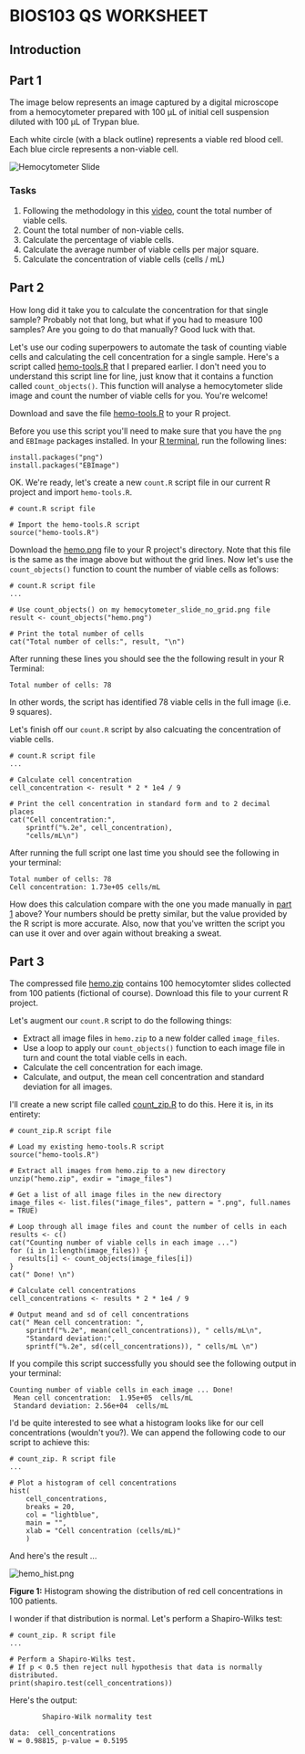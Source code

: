 # BIOS103 QS WORKSHEET

## Introduction

## Part 1

The image below represents an image captured by a digital microscope from a hemocytometer prepared with 100 &mu;L of initial cell suspension diluted with 100 &mu;L of Trypan blue.

Each white circle (with a black outline) represents a viable red blood cell. Each blue circle represents a non-viable cell.

![Hemocytometer Slide](hemo_grid.png)


### Tasks
1. Following the methodology in this [video](https://youtu.be/pP0xERLUhyc?si=VuGRVFv75Rax0fKF), count the total number of viable cells.
2. Count the total number of non-viable cells.
3. Calculate the percentage of viable cells.
4. Calculate the average number of viable cells per major square.
5. Calculate the concentration of viable cells (cells /  mL)

## Part 2

How long did it take you to calculate the concentration for that single sample? Probably not that long, but what if you had to measure 100 samples? Are you going to do that manually? Good luck with that.

Let's use our coding superpowers to automate the task of counting viable cells and calculating the cell concentration for a single sample. Here's a script called [hemo-tools.R](hemo-tools.R) that I prepared earlier. I don't need you to understand this script line for line, just know that it contains a function called `count_objects()`. This function will analyse a hemocytometer slide image and count the number of viable cells for you. You're welcome!

Download and save the file [hemo-tools.R](hemo-tools.R) to your R project.

Before you use this script you'll need to make sure that you have the `png` and `EBImage` packages installed. In your [R terminal](/glossary.md#r-terminal), run the following lines:

```
install.packages("png")
install.packages("EBImage")
```

OK. We're ready, let's create a new `count.R` script file in our current R project and import `hemo-tools.R`.

```{R}
# count.R script file

# Import the hemo-tools.R script
source("hemo-tools.R")
```

Download the [hemo.png](hemo.png) file to your R project's directory. Note that this file is the same as the image above but without the grid lines. Now let's use the `count_objects()` function to count the number of viable cells as follows:

```{R}
# count.R script file
...

# Use count_objects() on my hemocytometer_slide_no_grid.png file
result <- count_objects("hemo.png")

# Print the total number of cells
cat("Total number of cells:", result, "\n")
```

After running these lines you should see the the following result in your R Terminal:

```{R}
Total number of cells: 78 
```
In other words, the script has identified 78 viable cells in the full image (i.e. 9 squares).

Let's finish off our `count.R` script by also calcuating the concentration of viable cells. 

```
# count.R script file
...

# Calculate cell concentration
cell_concentration <- result * 2 * 1e4 / 9

# Print the cell concentration in standard form and to 2 decimal places
cat("Cell concentration:", 
    sprintf("%.2e", cell_concentration), 
    "cells/mL\n")
```

After running the full script one last time you should see the following in your terminal:
```
Total number of cells: 78 
Cell concentration: 1.73e+05 cells/mL
```
How does this calculation compare with the one you made manually in [part 1](#part-1) above? Your numbers should be pretty similar, but the value provided by the R script is more accurate. Also, now that you've written the script you can use it over and over again without breaking a sweat.


## Part 3
The compressed file [hemo.zip](hemo.zip) contains 100 hemocytomter slides collected from 100 patients (fictional of course). Download this file to your current R project.

Let's augment our `count.R` script to do the following things:
+ Extract all image files in `hemo.zip` to a new folder called `image_files`.
+ Use a loop to apply our `count_objects()` function to each image file in turn and count the total viable cells in each.
+ Calculate the cell concentration for each image.
+ Calculate, and output, the mean cell concentration and standard deviation for all images.

I'll create a new script file called [count_zip.R](count_zip) to do this. Here it is, in its entirety:

```
# count_zip.R script file

# Load my existing hemo-tools.R script
source("hemo-tools.R")

# Extract all images from hemo.zip to a new directory
unzip("hemo.zip", exdir = "image_files")

# Get a list of all image files in the new directory
image_files <- list.files("image_files", pattern = ".png", full.names = TRUE)

# Loop through all image files and count the number of cells in each
results <- c()
cat("Counting number of viable cells in each image ...")
for (i in 1:length(image_files)) {
  results[i] <- count_objects(image_files[i])
}
cat(" Done! \n")

# Calculate cell concentrations
cell_concentrations <- results * 2 * 1e4 / 9

# Output meand and sd of cell concentrations
cat(" Mean cell concentration: ", 
    sprintf("%.2e", mean(cell_concentrations)), " cells/mL\n",
    "Standard deviation:",
    sprintf("%.2e", sd(cell_concentrations)), " cells/mL \n")
```

If you compile this script successfully you should see the following output in your terminal:

```
Counting number of viable cells in each image ... Done! 
 Mean cell concentration:  1.95e+05  cells/mL
 Standard deviation: 2.56e+04  cells/mL
```

I'd be quite interested to see what a histogram looks like for our cell concentrations (wouldn't you?). We can append the following code to our script to achieve this:

```
# count_zip. R script file
...

# Plot a histogram of cell concentrations
hist(
    cell_concentrations,
    breaks = 20,
    col = "lightblue",
    main = "",
    xlab = "Cell concentration (cells/mL)"
    )
```
And here's the result ...

![hemo_hist.png](hemo_hist.png)

**Figure 1:** Histogram showing the distribution of red cell concentrations in 100 patients.

I wonder if that distribution is normal. Let's perform a Shapiro-Wilks test:

```
# count_zip. R script file
...

# Perform a Shapiro-Wilks test.
# If p < 0.5 then reject null hypothesis that data is normally distributed.
print(shapiro.test(cell_concentrations))
```

Here's the output:

```
        Shapiro-Wilk normality test

data:  cell_concentrations
W = 0.98815, p-value = 0.5195
```







